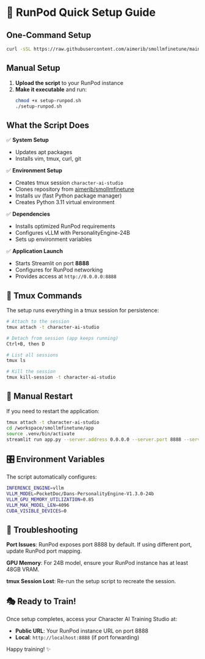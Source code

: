 # 🚀 RunPod Quick Setup Guide

## One-Command Setup

```bash
curl -sSL https://raw.githubusercontent.com/aimerib/smollmfinetune/main/app/setup-runpod.sh | bash
```

## Manual Setup

1. **Upload the script** to your RunPod instance
2. **Make it executable** and run:
   ```bash
   chmod +x setup-runpod.sh
   ./setup-runpod.sh
   ```

## What the Script Does

✅ **System Setup**
- Updates apt packages
- Installs vim, tmux, curl, git

✅ **Environment Setup**  
- Creates tmux session `character-ai-studio`
- Clones repository from [aimerib/smollmfinetune](https://github.com/aimerib/smollmfinetune.git)
- Installs uv (fast Python package manager)
- Creates Python 3.11 virtual environment

✅ **Dependencies**
- Installs optimized RunPod requirements
- Configures vLLM with PersonalityEngine-24B
- Sets up environment variables

✅ **Application Launch**
- Starts Streamlit on port **8888**
- Configures for RunPod networking
- Provides access at `http://0.0.0.0:8888`

## 🎯 Tmux Commands

The setup runs everything in a tmux session for persistence:

```bash
# Attach to the session
tmux attach -t character-ai-studio

# Detach from session (app keeps running)
Ctrl+B, then D

# List all sessions
tmux ls

# Kill the session
tmux kill-session -t character-ai-studio
```

## 🔧 Manual Restart

If you need to restart the application:

```bash
tmux attach -t character-ai-studio
cd /workspace/smollmfinetune/app
source .venv/bin/activate
streamlit run app.py --server.address 0.0.0.0 --server.port 8888 --server.enableCORS false --server.enableXsrfProtection false
```

## 🎛️ Environment Variables

The script automatically configures:

```bash
INFERENCE_ENGINE=vllm
VLLM_MODEL=PocketDoc/Dans-PersonalityEngine-V1.3.0-24b
VLLM_GPU_MEMORY_UTILIZATION=0.85
VLLM_MAX_MODEL_LEN=4096
CUDA_VISIBLE_DEVICES=0
```

## 🚨 Troubleshooting

**Port Issues**: RunPod exposes port 8888 by default. If using different port, update RunPod port mapping.

**GPU Memory**: For 24B model, ensure your RunPod instance has at least 48GB VRAM.

**tmux Session Lost**: Re-run the setup script to recreate the session.

## 🎭 Ready to Train!

Once setup completes, access your Character AI Training Studio at:
- **Public URL**: Your RunPod instance URL on port 8888
- **Local**: `http://localhost:8888` (if port forwarding)

Happy training! ✨ 